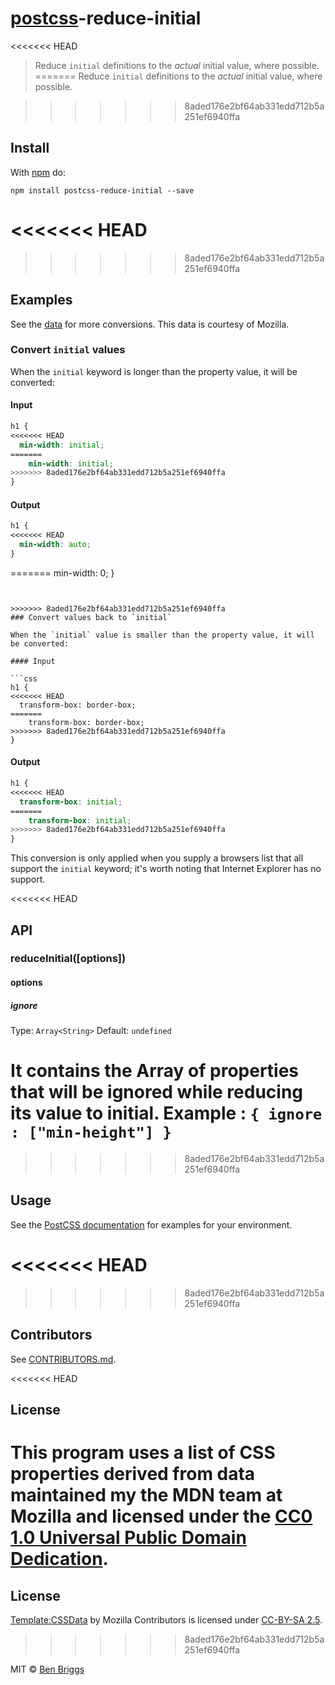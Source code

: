 # [postcss][postcss]-reduce-initial

<<<<<<< HEAD
> Reduce `initial` definitions to the _actual_ initial value, where possible.
=======
> Reduce `initial` definitions to the *actual* initial value, where possible.

>>>>>>> 8aded176e2bf64ab331edd712b5a251ef6940ffa

## Install

With [npm](https://npmjs.org/package/postcss-reduce-initial) do:

```
npm install postcss-reduce-initial --save
```

<<<<<<< HEAD
=======

>>>>>>> 8aded176e2bf64ab331edd712b5a251ef6940ffa
## Examples

See the [data](data) for more conversions. This data is courtesy
of Mozilla.

### Convert `initial` values

When the `initial` keyword is longer than the property value, it will
be converted:

#### Input

```css
h1 {
<<<<<<< HEAD
  min-width: initial;
=======
    min-width: initial;
>>>>>>> 8aded176e2bf64ab331edd712b5a251ef6940ffa
}
```

#### Output

```css
h1 {
<<<<<<< HEAD
  min-width: auto;
}
```

=======
    min-width: 0;
}
```


>>>>>>> 8aded176e2bf64ab331edd712b5a251ef6940ffa
### Convert values back to `initial`

When the `initial` value is smaller than the property value, it will
be converted:

#### Input

```css
h1 {
<<<<<<< HEAD
  transform-box: border-box;
=======
    transform-box: border-box;
>>>>>>> 8aded176e2bf64ab331edd712b5a251ef6940ffa
}
```

#### Output

```css
h1 {
<<<<<<< HEAD
  transform-box: initial;
=======
    transform-box: initial;
>>>>>>> 8aded176e2bf64ab331edd712b5a251ef6940ffa
}
```

This conversion is only applied when you supply a browsers list that all support
the `initial` keyword; it's worth noting that Internet Explorer has no support.

<<<<<<< HEAD
## API

### reduceInitial([options])

#### options

##### ignore

Type: `Array<String>`
Default: `undefined`

It contains the Array of properties that will be ignored while reducing its value to initial.
Example : `{ ignore : ["min-height"] }`
=======
>>>>>>> 8aded176e2bf64ab331edd712b5a251ef6940ffa

## Usage

See the [PostCSS documentation](https://github.com/postcss/postcss#usage) for
examples for your environment.

<<<<<<< HEAD
=======

>>>>>>> 8aded176e2bf64ab331edd712b5a251ef6940ffa
## Contributors

See [CONTRIBUTORS.md](https://github.com/cssnano/cssnano/blob/master/CONTRIBUTORS.md).

<<<<<<< HEAD
## License

This program uses a list of CSS properties derived from data maintained my the MDN team at Mozilla and licensed under the [CC0 1.0 Universal Public Domain Dedication](https://creativecommons.org/publicdomain/zero/1.0/).
=======

## License

[Template:CSSData] by Mozilla Contributors is licensed under [CC-BY-SA 2.5].

[Template:CSSData]: https://developer.mozilla.org/en-US/docs/Template:CSSData
[CC-BY-SA 2.5]: http://creativecommons.org/licenses/by-sa/2.5/
>>>>>>> 8aded176e2bf64ab331edd712b5a251ef6940ffa

MIT © [Ben Briggs](http://beneb.info)

[postcss]: https://github.com/postcss/postcss
